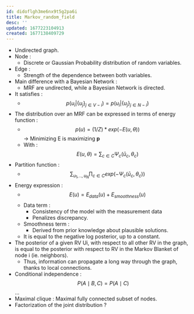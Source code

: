 ```yaml
---
id: didoflgh3me6nx9t5g2pa6i
title: Markov_random_field
desc: ''
updated: 1677223104913
created: 1677138409729
---
```

- Undirected graph.
- Node : 
    - Discrete or Gaussian Probability distribution of random variables.
- Edge : 
    - Strength of the dependence between both variables.
- Main difference with a Bayesian Network : 
    - MRF are undirected, while a Bayesian Network is directed. 
- It satisfies : 
    - $$p(u_i | \{u_j \}_{j∈V-i}) = p(u_i | \{u_j \}_{j∈N-i} )$$
- The distribution over an MRF can be expressed in terms of energy function : 
    - $$p(u) =(1/Z)*exp(−E(u, θ))$$ → Minimizing E is maximizing **p**
    - With : $$E(u, θ) = \sum_{c\in C }Ψ_c(ū_c,θ_c)$$
- Partition function : 
    - $$\sum_{u_1, .. , u_N}\prod_{c\in C}{exp(−Ψ_c(ū_c,θ_c))}$$
- Energy expression :
    - $$E(u) = E_{data}(u) + E_{smoothness}(u)$$
    - Data term : 
        - Consistency of the model with the measurement data
        - Penalizes discrepancy.
    - Smoothness term : 
        - Derived from prior knowledge about plausible solutions.
    - It is equal to the negative log posterior, up to a constant.
- The posterior of a given RV Ui, with respect to all other RV in the graph, is equal to the posterior with respect to RV in the Markov Blanket of node i (ie. neighbors).
    - Thus, information can propagate a long way through the graph, thanks to local connections.
- Conditional independence : $${\displaystyle P(A\mid B,C)=P(A\mid C)}$$ ...
- Maximal clique : Maximal fully connected subset of nodes.
- Factorization of the joint distribution ?
